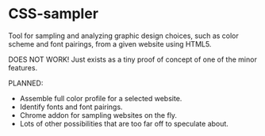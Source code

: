 CSS-sampler
============

Tool for sampling and analyzing graphic design choices, such as color scheme and font pairings, from a given website using HTML5.

DOES NOT WORK! Just exists as a tiny proof of concept of one of the minor features.

PLANNED:
 - Assemble full color profile for a selected website.
 - Identify fonts and font pairings.
 - Chrome addon for sampling websites on the fly.
 - Lots of other possibilities that are too far off to speculate about.